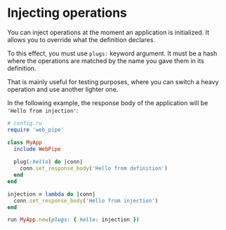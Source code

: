 # Injecting operations

You can inject operations at the moment an application is initialized. It
allows you to override what the definition declares.

To this effect, you must use `plugs:` keyword argument. It must be a hash where
the operations are matched by the name you gave them in its definition.

That is mainly useful for testing purposes, where you can switch a heavy
operation and use another lighter one.

In the following example, the response body of the application will be
`'Hello from injection'`:

```ruby
# config.ru
require 'web_pipe'

class MyApp
  include WebPipe
  
  plug(:hello) do |conn|
    conn.set_response_body('Hello from definition')
  end
end

injection = lambda do |conn|
  conn.set_response_body('Hello from injection')
end

run MyApp.new(plugs: { hello: injection })
```
